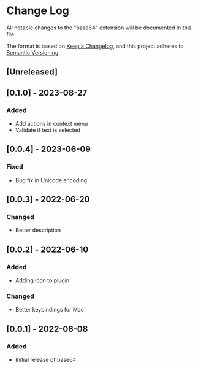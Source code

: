 # Change Log

All notable changes to the "base64" extension will be documented in this file.

The format is based on [Keep a Changelog](https://keepachangelog.com/en/1.0.0/),
and this project adheres to [Semantic Versioning](https://semver.org/spec/v2.0.0.html).

## [Unreleased]

## [0.1.0] - 2023-08-27

### Added

- Add actions in context menu
- Validate if text is selected

## [0.0.4] - 2023-06-09

### Fixed

- Bug fix in Unicode encoding

## [0.0.3] - 2022-06-20

### Changed

- Better description

## [0.0.2] - 2022-06-10

### Added

- Adding icon to plugin

### Changed

- Better keybindings for Mac

## [0.0.1] - 2022-06-08

### Added

- Initial release of base64